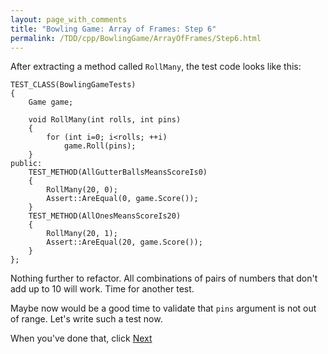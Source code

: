 ```yaml
---
layout: page_with_comments
title: "Bowling Game: Array of Frames: Step 6"
permalink: /TDD/cpp/BowlingGame/ArrayOfFrames/Step6.html
---
```


After extracting a method called ```RollMany```, the test code looks like this:

```
TEST_CLASS(BowlingGameTests)
{
    Game game;

    void RollMany(int rolls, int pins)
    {
        for (int i=0; i<rolls; ++i)
            game.Roll(pins);
    }
public:
    TEST_METHOD(AllGutterBallsMeansScoreIs0)
    {
        RollMany(20, 0);
        Assert::AreEqual(0, game.Score());
    }
    TEST_METHOD(AllOnesMeansScoreIs20)
    {
        RollMany(20, 1);
        Assert::AreEqual(20, game.Score());
    }
};

```

Nothing further to refactor.  All combinations of pairs of numbers that don't add up to 10 will work. Time for another test. 

Maybe now would be a good time to validate that ```pins``` argument is not out of range.  Let's write such a test now.

When you've done that, click [Next](Step7.html)

